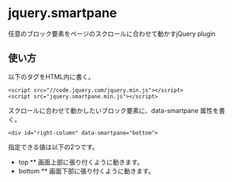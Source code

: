 jquery.smartpane
================

任意のブロック要素をページのスクロールに合わせて動かすjQuery plugin


## 使い方

以下のタグをHTML内に書く。

    <script src="//code.jquery.com/jquery.min.js"></script>
    <script src="jquery.smartpane.min.js"></script>

スクロールに合わせて動かしたいブロック要素に、data-smartpane 属性を書く。

    <div id="right-column" data-smartpane="bottom">

指定できる値は以下の2つです。

* top
** 画面上部に張り付くように動きます。
* bottom
** 画面下部に張り付くように動きます。

